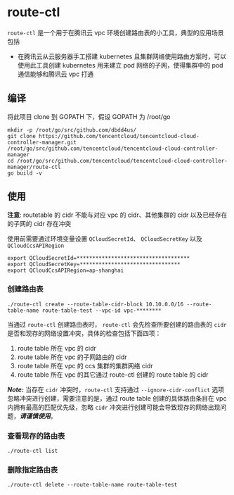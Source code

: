 # route-ctl

`route-ctl` 是一个用于在腾讯云 vpc 环境创建路由表的小工具，典型的应用场景包括

* 在腾讯云从云服务器手工搭建 kubernetes 且集群网络使用路由方案时，可以使用此工具创建 kubernetes 用来建立 pod 网络的子网，使得集群中的 pod 通信能够和腾讯云 vpc 打通


## 编译

将此项目 clone 到 GOPATH 下，假设 GOPATH 为 /root/go

```
mkdir -p /root/go/src/github.com/dbdd4us/
git clone https://github.com/tencentcloud/tencentcloud-cloud-controller-manager.git /root/go/src/github.com/tencentcloud/tencentcloud-cloud-controller-manager
cd /root/go/src/github.com/tencentcloud/tencentcloud-cloud-controller-manager/route-ctl
go build -v
```

## 使用

**注意**:  routetable 的 cidr 不能与对应 vpc 的 cidr、其他集群的 cidr 以及已经存在的子网的 cidr 存在冲突

使用前需要通过环境变量设置 `QCloudSecretId`、 `QCloudSecretKey` 以及 `QCloudCcsAPIRegion`

```
export QCloudSecretId=************************************
export QCloudSecretKey=********************************
export QCloudCcsAPIRegion=ap-shanghai
```

### 创建路由表
```
./route-ctl create --route-table-cidr-block 10.10.0.0/16 --route-table-name route-table-test --vpc-id vpc-********
```

当通过 `route-ctl` 创建路由表时， `route-ctl` 会先检查所要创建的路由表的 `cidr` 是否和现存的网络设置冲突，具体的检查包括下面四项：

1. route table 所在 vpc 的 cidr
2. route table 所在 vpc 的子网路由的 cidr
3. route table 所在 vpc 的 ccs 集群的集群网络 cidr
4. route table 所在 vpc 的其它通过 route-ctl 创建的 route table 的 cidr

___Note:___ 当存在 `cidr` 冲突时，`route-ctl` 支持通过 `--ignore-cidr-conflict` 选项忽略冲突进行创建，需要注意的是，通过 route table 创建的具体路由条目在 vpc 内拥有最高的匹配优先级，忽略 `cidr` 冲突进行创建可能会导致现存的网络出现问题，___请谨慎使用___。

### 查看现存的路由表
```
./route-ctl list
```

### 删除指定路由表
```
./route-ctl delete --route-table-name route-table-test
```
